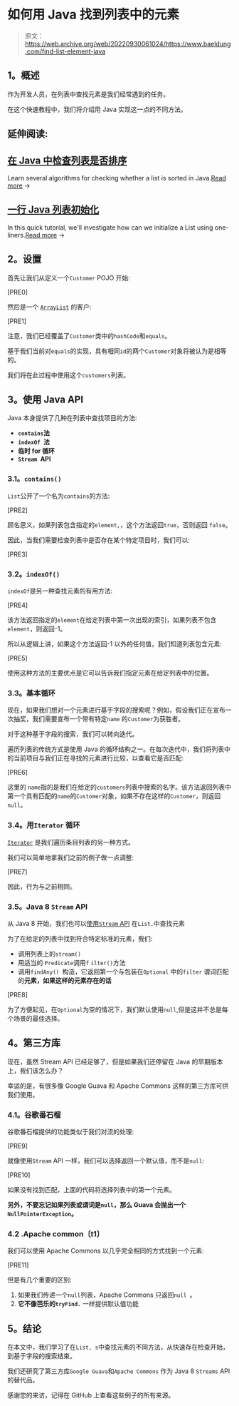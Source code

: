 # 如何用 Java 找到列表中的元素

> 原文：<https://web.archive.org/web/20220930061024/https://www.baeldung.com/find-list-element-java>

## **1。概述**

作为开发人员，在列表中查找元素是我们经常遇到的任务。

在这个快速教程中，我们将介绍用 Java 实现这一点的不同方法。

## 延伸阅读:

## [在 Java 中检查列表是否排序](/web/20221118235115/https://www.baeldung.com/java-check-if-list-sorted)

Learn several algorithms for checking whether a list is sorted in Java.[Read more](/web/20221118235115/https://www.baeldung.com/java-check-if-list-sorted) →

## [一行 Java 列表初始化](/web/20221118235115/https://www.baeldung.com/java-init-list-one-line)

In this quick tutorial, we'll investigate how can we initialize a List using one-liners.[Read more](/web/20221118235115/https://www.baeldung.com/java-init-list-one-line) →

## **2。设置**

首先让我们从定义一个`Customer` POJO 开始:

[PRE0]

然后是一个 [`ArrayList`](/web/20221118235115/https://www.baeldung.com/java-arraylist) 的客户:

[PRE1]

注意，我们已经覆盖了`Customer`类中的`hashCode`和`equals`。

基于我们当前对`equals`的实现，具有相同`id`的两个`Customer`对象将被认为是相等的。

我们将在此过程中使用这个`customers`列表。

## **3。使用 Java API**

Java 本身提供了几种在列表中查找项目的方法:

*   **`contains`法**
*   **`indexOf `法**
*   **临时 for 循环**
*   **`Stream `API**

### **3.1。`contains()`**

`List`公开了一个名为`contains`的方法:

[PRE2]

顾名思义，如果列表包含指定的`element,`，这个方法返回`true`，否则返回 `false`。

因此，当我们需要检查列表中是否存在某个特定项目时，我们可以:

[PRE3]

### **3.2。`indexOf()`**

`indexOf`是另一种查找元素的有用方法:

[PRE4]

该方法返回指定的`element`在给定列表中第一次出现的索引，如果列表不包含`element`，则返回-1。

所以从逻辑上讲，如果这个方法返回-1 以外的任何值，我们知道列表包含元素:

[PRE5]

使用这种方法的主要优点是它可以告诉我们指定元素在给定列表中的位置。

### **3.3。基本循环**

现在，如果我们想对一个元素进行基于字段的搜索呢？例如，假设我们正在宣布一次抽奖，我们需要宣布一个带有特定`name` 的`Customer`为获胜者。

对于这种基于字段的搜索，我们可以转向迭代。

遍历列表的传统方式是使用 Java 的循环结构之一。在每次迭代中，我们将列表中的当前项目与我们正在寻找的元素进行比较，以查看它是否匹配:

[PRE6]

这里的 `name`指的是我们在给定的`customers`列表中搜索的名字。该方法返回列表中第一个具有匹配的`name`的`Customer`对象，如果不存在这样的`Customer`，则返回`null`。

### **3.4。用`Iterator`** 循环

[`Iterator`](/web/20221118235115/https://www.baeldung.com/java-iterator) 是我们遍历条目列表的另一种方式。

我们可以简单地拿我们之前的例子做一点调整:

[PRE7]

因此，行为与之前相同。

### **3.5。Java 8 `Stream` API**

从 Java 8 开始，我们也可以[使用`Stream` API](/web/20221118235115/https://www.baeldung.com/java-8-streams) 在`List.`中查找元素

为了在给定的列表中找到符合特定标准的元素，我们:

*   调用列表上的`stream()`
*   用适当的 `Predicate`调用`f` `ilter()`方法
*   调用`findAny() `构造，它返回第一个与包装在`Optional` 中的`filter` 谓词匹配的**元素，如果这样的元素存在的话**

[PRE8]

为了方便起见，在`Optional`为空的情况下，我们默认使用`null`,但是这并不总是每个场景的最佳选择。

## **4。第三方库**

现在，虽然 Stream API 已经足够了，但是如果我们还停留在 Java 的早期版本上，我们该怎么办？

幸运的是，有很多像 Google Guava 和 Apache Commons 这样的第三方库可供我们使用。

### **4.1。谷歌番石榴**

谷歌番石榴提供的功能类似于我们对流的处理:

[PRE9]

就像使用`Stream` API 一样，我们可以选择返回一个默认值，而不是`null`:

[PRE10]

如果没有找到匹配，上面的代码将选择列表中的第一个元素。

**另外，不要忘记如果列表或谓词是`null`，那么 Guava 会抛出一个`NullPointerException`。**

### **4.2 .Apache common〔t1〕**

我们可以使用 Apache Commons 以几乎完全相同的方式找到一个元素:

[PRE11]

但是有几个重要的区别:

1.  如果我们传递一个`null`列表，Apache Commons 只返回`null `。
2.  **它不像芭乐的`tryFind.`** 一样提供默认值功能

## **5。结论**

在本文中，我们学习了在`List, s`中查找元素的不同方法，从快速存在检查开始，到基于字段的搜索结束。

我们还研究了第三方库`Google Guava`和`Apache Commons` 作为 Java 8 `Streams` API 的替代品。

感谢您的来访，记得在 GitHub 上查看这些例子的所有来源。